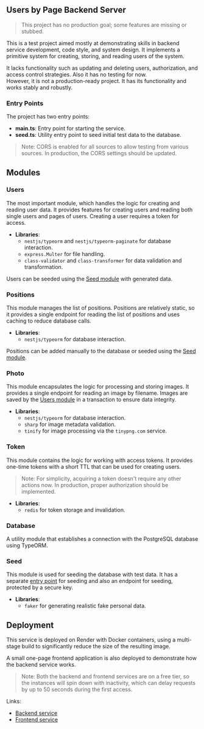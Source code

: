 ## Users by Page Backend Server

> This project has no production goal; some features are missing or stubbed.

This is a test project aimed mostly at demonstrating skills in backend service development, code style, and system design. It implements a primitive system for creating, storing, and reading users of the system. 

It lacks functionality such as updating and deleting users, authorization, and access control strategies. Also it has no testing for now.<br>However, it is not a production-ready project. It has its functionality and works stably and robustly.

### Entry Points

The project has two entry points:

- **main.ts**: Entry point for starting the service.
- **seed.ts**: Utility entry point to seed initial test data to the database.

> Note: CORS is enabled for all sources to allow testing from various sources. In production, the CORS settings should be updated.

## Modules

### Users

The most important module, which handles the logic for creating and reading user data. It provides features for creating users and reading both single users and pages of users. Creating a user requires a token for access.

- **Libraries**:
  - `nestjs/typeorm` and `nestjs/typeorm-paginate` for database interaction.
  - `express.Multer` for file handling.
  - `class-validator` and `class-transformer` for data validation and transformation.

Users can be seeded using the [Seed module](#seed) with generated data.

### Positions

This module manages the list of positions. Positions are relatively static, so it provides a single endpoint for reading the list of positions and uses caching to reduce database calls.

- **Libraries**:
  - `nestjs/typeorm` for database interaction.

Positions can be added manually to the database or seeded using the [Seed module](#seed).

### Photo

This module encapsulates the logic for processing and storing images. It provides a single endpoint for reading an image by filename. Images are saved by the [Users module](#users) in a transaction to ensure data integrity.

- **Libraries**:
  - `nestjs/typeorm` for database interaction.
  - `sharp` for image metadata validation.
  - `tinify` for image processing via the `tinypng.com` service.

### Token

This module contains the logic for working with access tokens. It provides one-time tokens with a short TTL that can be used for creating users.

> Note: For simplicity, acquiring a token doesn't require any other actions now. In production, proper authorization should be implemented.

- **Libraries**:
  - `redis` for token storage and invalidation.

### Database

A utility module that establishes a connection with the PostgreSQL database using TypeORM.

### Seed

This module is used for seeding the database with test data. It has a separate [entry point](#entry-points) for seeding and also an endpoint for seeding, protected by a secure key.

- **Libraries**:
  - `faker` for generating realistic fake personal data.

## Deployment

This service is deployed on Render with Docker containers, using a multi-stage build to significantly reduce the size of the resulting image.

A small one-page frontend application is also deployed to demonstrate how the backend service works.

> Note: Both the backend and frontend services are on a free tier, so the instances will spin down with inactivity, which can delay requests by up to 50 seconds during the first access.

Links:
- [Backend service](https://usersbypage-service.onrender.com)
- [Frontend service](https://test-users-by-page-front.onrender.com)

